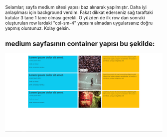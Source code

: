 Selamlar; sayfa medium sitesi yapısı baz alınarak yapılmıştır. Daha iyi anlaşılması için background verdim. Fakat dikkat ederseniz sağ taraftaki kutular 3 tane 1 tane olması gerekli. O yüzden de ilk row dan sonraki oluşturulan row lardaki "col-sm-4" yapısını almadan uygularsanız doğru yapmış olursunuz. Kolay gelsin.

medium sayfasının container yapısı bu şekilde:
-
![](img/Ekran%20g%C3%B6r%C3%BCnt%C3%BCs%C3%BC%202022-09-30%20121445.png)
